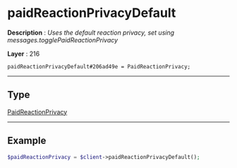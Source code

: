 # paidReactionPrivacyDefault

**Description** : *Uses the default reaction privacy, set using messages\.togglePaidReactionPrivacy*

**Layer** : 216

```tl
paidReactionPrivacyDefault#206ad49e = PaidReactionPrivacy;
```

---

## Type

[PaidReactionPrivacy](type/PaidReactionPrivacy)

---

## Example

```php
$paidReactionPrivacy = $client->paidReactionPrivacyDefault();
```